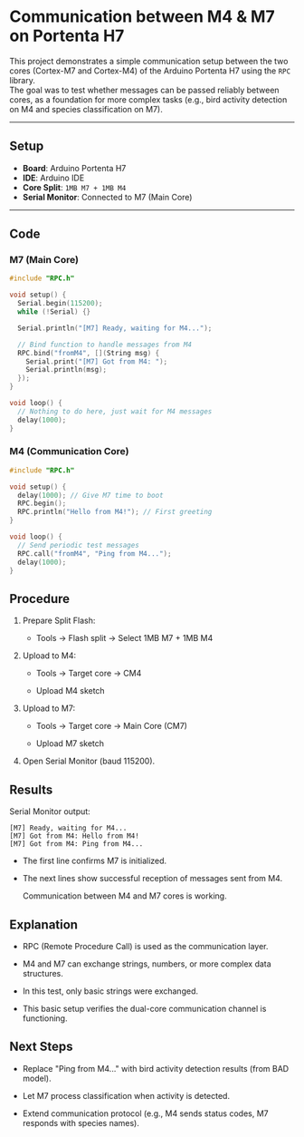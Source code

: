 # Communication between M4 & M7 on Portenta H7

This project demonstrates a simple communication setup between the two cores (Cortex-M7 and Cortex-M4) of the Arduino Portenta H7 using the `RPC` library.  
The goal was to test whether messages can be passed reliably between cores, as a foundation for more complex tasks (e.g., bird activity detection on M4 and species classification on M7).

---

## Setup

- **Board**: Arduino Portenta H7  
- **IDE**: Arduino IDE  
- **Core Split**: `1MB M7 + 1MB M4`  
- **Serial Monitor**: Connected to M7 (Main Core)  

---

## Code

### M7 (Main Core)

```cpp
#include "RPC.h"

void setup() {
  Serial.begin(115200);
  while (!Serial) {}

  Serial.println("[M7] Ready, waiting for M4...");

  // Bind function to handle messages from M4
  RPC.bind("fromM4", [](String msg) {
    Serial.print("[M7] Got from M4: ");
    Serial.println(msg);
  });
}

void loop() {
  // Nothing to do here, just wait for M4 messages
  delay(1000);
}
```

### M4 (Communication Core)

```cpp
#include "RPC.h"

void setup() {
  delay(1000); // Give M7 time to boot
  RPC.begin();
  RPC.println("Hello from M4!"); // First greeting
}

void loop() {
  // Send periodic test messages
  RPC.call("fromM4", "Ping from M4...");
  delay(1000);
}
```

## Procedure

1. Prepare Split Flash:

    - Tools → Flash split → Select 1MB M7 + 1MB M4

2. Upload to M4:

    - Tools → Target core → CM4
  
    - Upload M4 sketch

3. Upload to M7:

    - Tools → Target core → Main Core (CM7)
    
    - Upload M7 sketch

4. Open Serial Monitor (baud 115200).

## Results

Serial Monitor output:

```cp
[M7] Ready, waiting for M4...
[M7] Got from M4: Hello from M4!
[M7] Got from M4: Ping from M4...
```

- The first line confirms M7 is initialized.

- The next lines show successful reception of messages sent from M4.

   Communication between M4 and M7 cores is working.

## Explanation

- RPC (Remote Procedure Call) is used as the communication layer.

- M4 and M7 can exchange strings, numbers, or more complex data structures.

- In this test, only basic strings were exchanged.

- This basic setup verifies the dual-core communication channel is functioning.

## Next Steps

- Replace "Ping from M4..." with bird activity detection results (from BAD model).

- Let M7 process classification when activity is detected.

- Extend communication protocol (e.g., M4 sends status codes, M7 responds with species names).


